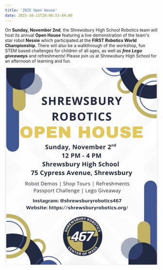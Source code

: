 ```yaml
---
title: '2025 Open House'
date: 2025-10-15T20:00:53-04:00
---
```


On **Sunday, November 2nd**, the Shrewsbury High School Robotics team will host its annual **Open House** featuring a live demonstration of the team's star robot **Nessie** which participated at the **FIRST Robotics World Championship**. There will also be a walkthrough of the workshop, fun STEM based challenges for children of all ages, as well as ***free Lego giveaways*** and refreshments! Please join us at Shrewsbury High School for an afternoon of learning and fun.

![Open House Flyer](flyer.png)
